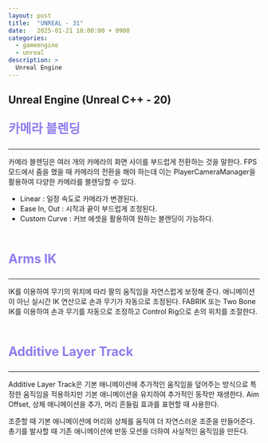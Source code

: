 ```yaml
---
layout: post
title:  "UNREAL - 31"
date:   2025-01-21 18:00:00 + 0900
categories:
  - gameengine
  - unreal
description: >
  Unreal Engine
---
```

## Unreal Engine (Unreal C++ - 20)

<p style = "color:#8f7cee; font-size:25px; font-weight:bold">
카메라 블렌딩
</p>

---

카메라 블렌딩은 여러 개의 카메라의 화면 사이를 부드럽게 전환하는 것을 말한다.
FPS 모드에서 줌을 했을 때 카메라의 전환을 해야 하는데 이는 PlayerCameraManager을 활용하여 다양한 카메라를 블렌딩할 수 있다.

- Linear : 일정 속도로 카메라가 변경된다.
- Ease In, Out : 시작과 끝이 부드럽게 조정된다.
- Custom Curve : 커브 에셋을 활용하여 원하는 블렌딩이 가능하다.

<br/>

<p style = "color:#8f7cee; font-size:25px; font-weight:bold">
Arms IK
</p>

---

IK를 이용하여 무기의 위치에 따라 팔의 움직임을 자연스럽게 보정해 준다.
애니메이션이 아닌 실시간 IK 연산으로 손과 무기가 자동으로 조정된다.
FABRIK 또는 Two Bone IK를 이용하여 손과 무기를 자동으로 조정하고 Control Rig으로 손의 위치를 조절한다.

<br/>

<p style = "color:#8f7cee; font-size:25px; font-weight:bold">
Additive Layer Track
</p>

---

Additive Layer Track은 기본 애니메이션에 추가적인 움직임을 덮어주는 방식으로 특정한 움직임을 적용하지만 기본 애니메이션을 유지하여 추가적인 동작만 재생한다.
Aim Offset, 상체 애니메이션을 추가, 머리 흔들림 효과를 표현할 때 사용한다.

조준할 때 기본 애니메이션에 머리와 상체를 움직여 더 자연스러운 조준을 만들어준다.
총기를 발사할 때 기존 애니메이션에 반동 모션을 더하여 사실적인 움직임을 만든다.